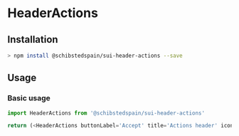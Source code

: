 # HeaderActions

## Installation

```sh
> npm install @schibstedspain/sui-header-actions --save
```

## Usage

### Basic usage

```js
import HeaderActions from '@schibstedspain/sui-header-actions'

return (<HeaderActions buttonLabel='Accept' title='Actions header' icon={icon} />)
```

